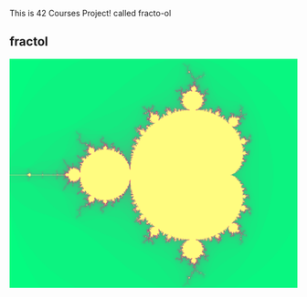 This is 42 Courses Project! called fracto-ol
## fractol ##

![screenshot](/screen/mandelbrot.png?raw=true)